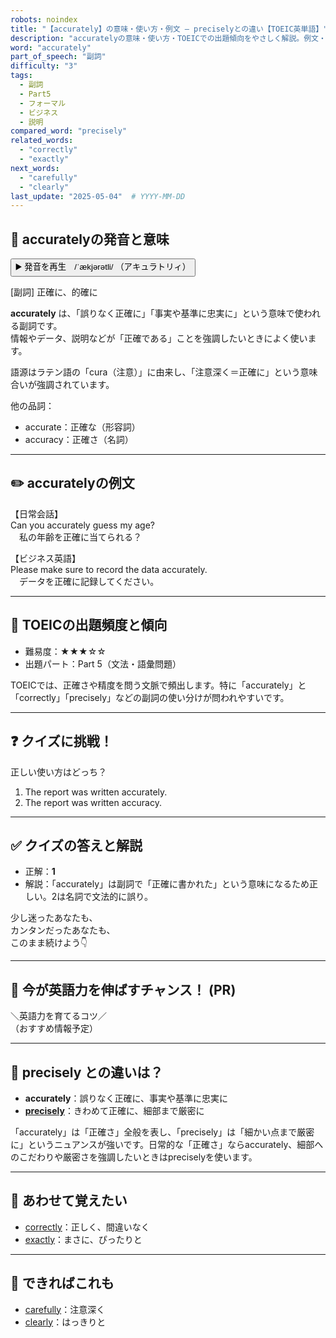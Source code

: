 ```yaml
---
robots: noindex
title: "【accurately】の意味・使い方・例文 ― preciselyとの違い【TOEIC英単語】"
description: "accuratelyの意味・使い方・TOEICでの出題傾向をやさしく解説。例文・クイズ付きでpreciselyとの違いもわかりやすく学べます。"
word: "accurately"
part_of_speech: "副詞"
difficulty: "3"
tags:
  - 副詞
  - Part5
  - フォーマル
  - ビジネス
  - 説明
compared_word: "precisely"
related_words:
  - "correctly"
  - "exactly"
next_words:
  - "carefully"
  - "clearly"
last_update: "2025-05-04"  # YYYY-MM-DD
---
```


## 🔰 accuratelyの発音と意味

<button class="play-audio" onclick="playTTS('accurately')">
  <span class="play-audio-main">
    ▶️ 発音を再生　/ˈækjərətli/
  </span>
  <span class="play-audio-sub">
    （アキュラトリィ）
  </span>
</button>

[副詞] 正確に、的確に

**accurately** は、「誤りなく正確に」「事実や基準に忠実に」という意味で使われる副詞です。  
情報やデータ、説明などが「正確である」ことを強調したいときによく使います。

語源はラテン語の「cura（注意）」に由来し、「注意深く＝正確に」という意味合いが強調されています。

他の品詞：  
- accurate：正確な（形容詞）
- accuracy：正確さ（名詞）

---

## ✏️ accuratelyの例文

【日常会話】  
Can you accurately guess my age?  
　私の年齢を正確に当てられる？

【ビジネス英語】  
Please make sure to record the data accurately.  
　データを正確に記録してください。

---

## 🎯 TOEICの出題頻度と傾向

- 難易度：★★★☆☆
- 出題パート：Part 5（文法・語彙問題）

TOEICでは、正確さや精度を問う文脈で頻出します。特に「accurately」と「correctly」「precisely」などの副詞の使い分けが問われやすいです。

---

## ❓ クイズに挑戦！

正しい使い方はどっち？

1. The report was written accurately.  
2. The report was written accuracy.

---

## ✅ クイズの答えと解説

- 正解：**1**
- 解説：「accurately」は副詞で「正確に書かれた」という意味になるため正しい。2は名詞で文法的に誤り。

少し迷ったあなたも、  
カンタンだったあなたも、  
このまま続けよう👇️

---

## 🚀 今が英語力を伸ばすチャンス！ (PR)

<div class="info-center">
＼英語力を育てるコツ／<br>  
（おすすめ情報予定）
</div>

---

## 🤔  precisely との違いは？

- **accurately**：誤りなく正確に、事実や基準に忠実に
- **[precisely](/precisely)**：きわめて正確に、細部まで厳密に

「accurately」は「正確さ」全般を表し、「precisely」は「細かい点まで厳密に」というニュアンスが強いです。日常的な「正確さ」ならaccurately、細部へのこだわりや厳密さを強調したいときはpreciselyを使います。

---

## 🧩 あわせて覚えたい

- [correctly](/correctly)：正しく、間違いなく
- [exactly](/exactly)：まさに、ぴったりと

---

## 📖 できればこれも

- [carefully](/carefully)：注意深く
- [clearly](/clearly)：はっきりと

<!-- cvid: aid00_bid04 -->
